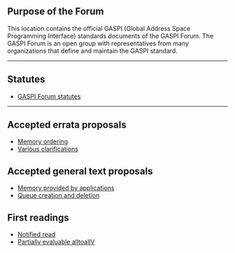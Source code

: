 ## Purpose of the Forum

This location contains the official GASPI (Global Address Space Programming Interface)
standards documents of the GASPI Forum. The GASPI Forum is an open group with representatives
from many organizations that define and maintain the GASPI standard.

***

## Statutes
- [GASPI Forum statutes](statutes.md)

***

## Accepted errata proposals
- [Memory ordering](proposals/memory_model.pdf)
- [Various clarifications](proposals/standard_fixes.pdf)

## Accepted general text proposals
- [Memory provided by applications](proposals/application_provided_memory.pdf)
- [Queue creation and deletion](proposals/proposal_queues_creation.pdf)

## First readings
- [Notified read](readings/read_notify_gaspi.pdf)
- [Partially evaluable alltoallV](readings/alltoall_gaspi_style.pdf)

